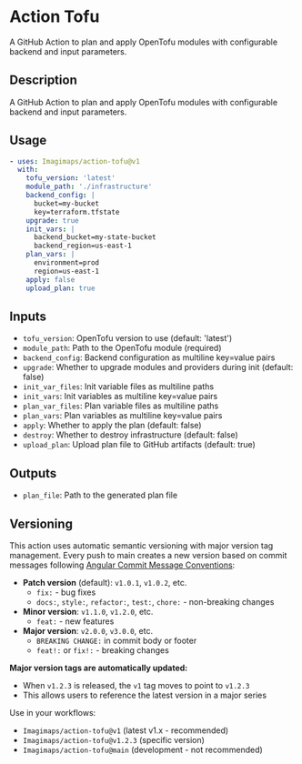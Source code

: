 # Action Tofu

A GitHub Action to plan and apply OpenTofu modules with configurable backend and input parameters.

## Description

A GitHub Action to plan and apply OpenTofu modules with configurable backend and input parameters.

## Usage

```yaml
- uses: Imagimaps/action-tofu@v1
  with:
    tofu_version: 'latest'
    module_path: './infrastructure'
    backend_config: |
      bucket=my-bucket
      key=terraform.tfstate
    upgrade: true
    init_vars: |
      backend_bucket=my-state-bucket
      backend_region=us-east-1
    plan_vars: |
      environment=prod
      region=us-east-1
    apply: false
    upload_plan: true
```

## Inputs

- `tofu_version`: OpenTofu version to use (default: 'latest')
- `module_path`: Path to the OpenTofu module (required)
- `backend_config`: Backend configuration as multiline key=value pairs
- `upgrade`: Whether to upgrade modules and providers during init (default: false)
- `init_var_files`: Init variable files as multiline paths
- `init_vars`: Init variables as multiline key=value pairs  
- `plan_var_files`: Plan variable files as multiline paths
- `plan_vars`: Plan variables as multiline key=value pairs
- `apply`: Whether to apply the plan (default: false)
- `destroy`: Whether to destroy infrastructure (default: false)
- `upload_plan`: Upload plan file to GitHub artifacts (default: true)

## Outputs

- `plan_file`: Path to the generated plan file

## Versioning

This action uses automatic semantic versioning with major version tag management. Every push to main creates a new version based on commit messages following [Angular Commit Message Conventions](https://github.com/angular/angular.js/blob/master/DEVELOPERS.md#-git-commit-guidelines):

- **Patch version** (default): `v1.0.1`, `v1.0.2`, etc.
  - `fix:` - bug fixes
  - `docs:`, `style:`, `refactor:`, `test:`, `chore:` - non-breaking changes
- **Minor version**: `v1.1.0`, `v1.2.0`, etc.
  - `feat:` - new features
- **Major version**: `v2.0.0`, `v3.0.0`, etc.
  - `BREAKING CHANGE:` in commit body or footer
  - `feat!:` or `fix!:` - breaking changes

**Major version tags are automatically updated:**
- When `v1.2.3` is released, the `v1` tag moves to point to `v1.2.3`
- This allows users to reference the latest version in a major series

Use in your workflows:
- `Imagimaps/action-tofu@v1` (latest v1.x - recommended)
- `Imagimaps/action-tofu@v1.2.3` (specific version)
- `Imagimaps/action-tofu@main` (development - not recommended)
